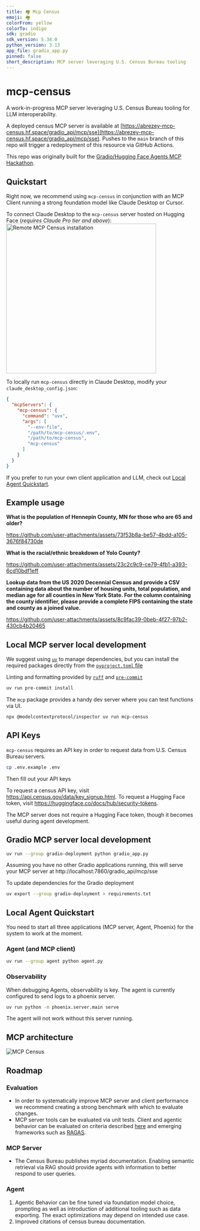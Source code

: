```yaml
---
title: 🏘️ Mcp Census
emoji: 🏘️
colorFrom: yellow
colorTo: indigo
sdk: gradio
sdk_version: 5.34.0
python_version: 3.13
app_file: gradio_app.py
pinned: false
short_description: MCP server leveraging U.S. Census Bureau tooling
---
```


# mcp-census

A work-in-progress MCP server leveraging U.S. Census Bureau tooling for LLM interoperability.

A deployed census MCP server is available at [https://abrezey-mcp-census.hf.space/gradio_api/mcp/sse](https://abrezey-mcp-census.hf.space/gradio_api/mcp/sse). Pushes to the `main` branch of this repo will trigger a redeployment of this resource via GitHub Actions.

This repo was originally built for the [Gradio/Hugging Face Agents MCP Hackathon](https://huggingface.co/Agents-MCP-Hackathon).

## Quickstart

Right now, we recommend using `mcp-census` in conjunction with an MCP Client running a strong foundation model like Claude Desktop or Cursor.

To connect Claude Desktop to the `mcp-census` server hosted on Hugging Face (_requires Claude Pro tier and above_):
<img src="assets/remote-mcp-census-installation.png" alt="Remote MCP Census installation" width="400" height="auto">

To locally run `mcp-census` directly in Claude Desktop, modify your `claude_desktop_config.json`:
```json
{
  "mcpServers": {
    "mcp-census": {
      "command": "uvx",
      "args": [
        "--env-file",
        "/path/to/mcp-census/.env",
        "/path/to/mcp-census",
        "mcp-census"
      ]
    }
  }
}
```

If you prefer to run your own client application and LLM, check out [Local Agent Quickstart](#local-agent-quickstart).

## Example usage

**What is the population of Hennepin County, MN for those who are 65 and older?**

https://github.com/user-attachments/assets/73f53b8a-be57-4bdd-a105-3676f84730de

**What is the racial/ethnic breakdown of Yolo County?**

https://github.com/user-attachments/assets/23c2c9c9-ce79-4fb1-a393-6cd10bdf1eff

**Lookup data from the US 2020 Decennial Census and provide a CSV containing data about the number of housing units, total population, and median age for all counties in New York State. For the column containing the county identifier, please provide a complete FIPS containing the state and county as a joined value.**

https://github.com/user-attachments/assets/8c9fac39-0beb-4f27-97b2-430cb4b20465

## Local MCP server local development

We suggest using [`uv`](https://docs.astral.sh/uv/) to manage dependencies, but you can install the required packages directly from the [`pyproject.toml` file](pyproject.toml)

Linting and formatting provided by [`ruff`](https://docs.astral.sh/ruff/) and [`pre-commit`](https://pre-commit.com/)
```zsh
uv run pre-commit install
```

The `mcp` package provides a handy dev server where you can test functions via UI.
```zsh
npx @modelcontextprotocol/inspector uv run mcp-census
```

## API Keys

`mcp-census` requires an API key in order to request data from U.S. Census Bureau servers.

```zsh
cp .env.example .env
```

Then fill out your API keys

To request a census API key, visit https://api.census.gov/data/key_signup.html. To request a Hugging Face token, visit https://huggingface.co/docs/hub/security-tokens.

The MCP server does not require a Hugging Face token, though it becomes useful during agent development.

## Gradio MCP server local development

```zsh
uv run --group gradio-deployment python gradio_app.py
```

Assuming you have no other Gradio applications running, this will serve your MCP server at http://localhost:7860/gradio_api/mcp/sse

To update dependencies for the Gradio deployment

```zsh
uv export --group gradio-deployment > requirements.txt
```

## Local Agent Quickstart

You need to start all three applications (MCP server, Agent, Phoenix) for the system to work at the moment.

### Agent (and MCP client)

```zsh
uv run --group agent python agent.py
```

### Observability

When debugging Agents, observability is key. The agent is currently configured to send logs to a phoenix server.

```zsh
uv run python -m phoenix.server.main serve
```

The agent will not work without this server running.

## MCP architecture

<img src="assets/mcp-census.png" alt="MCP Census">

## Roadmap

### Evaluation

* In order to systematically improve MCP server and client performance we recommend creating a strong benchmark with which to evaluate changes.
* MCP server tools can be evaluated via unit tests. Client and agentic behavior can be evaluated on criteria described [here](https://hamel.dev/blog/posts/evals/) and emerging frameworks such as [RAGAS](https://docs.ragas.io/en/stable/).

### MCP Server

* The Census Bureau publishes myriad documentation. Enabling semantic retrieval via RAG should provide agents with information to better respond to user queries.

### Agent

1. Agentic Behavior can be fine tuned via foundation model choice, prompting as well as introduction of additional tooling such as data exporting. The exact optimizations may depend on intended use case.
2. Improved citations of census bureau documentation.
